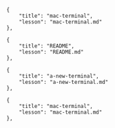
	{
		"title": "mac-terminal",
		"lesson": "mac-terminal.md"
	},
	
	{
		"title": "README",
		"lesson": "README.md"
	},
	
	{
		"title": "a-new-terminal",
		"lesson": "a-new-terminal.md"
	},
	
	{
		"title": "mac-terminal",
		"lesson": "mac-terminal.md"
	},
	
